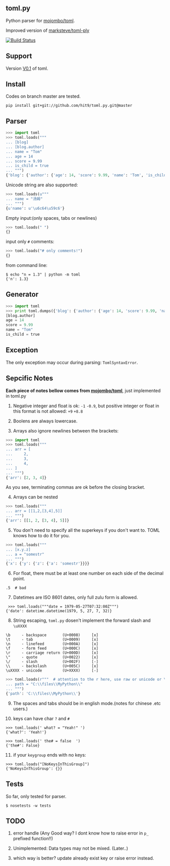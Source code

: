 toml.py
------

Python parser for [mojombo/toml](https://github.com/mojombo/toml).

Improved version of [marksteve/toml-ply](https://github.com/marksteve/toml-ply)

[![Build Status](https://travis-ci.org/hit9/toml.py.png?branch=master)](https://travis-ci.org/hit9/toml.py)

Support
-------

Version [V0.1](https://github.com/mojombo/toml/blob/master/versions/toml-v0.1.0.md) of toml.


Install
-------

Codes on branch master are tested.

    pip install git+git://github.com/hit9/toml.py.git@master

Parser
------

```python
>>> import toml
>>> toml.loads("""
... [blog]
... [blog.author]
... name = "Tom"
... age = 14
... score = 9.99
... is_child = true
... """)
{'blog': {'author': {'age': 14, 'score': 9.99, 'name': 'Tom', 'is_child': True}}}
```

Unicode string are also supported:

```python
>>> toml.loads(u"""
... name = "汤姆"
... """)
{u'name': u'\u6c64\u59c6'}
```

Empty input:(only spaces, tabs or newlines)

```python
>>> toml.loads(" ")
{}
```

input only `#` comments:

```python
>>> toml.loads("# only comments!")
{}
```

from command line:

```
$ echo "n = 1.3" | python -m toml
{'n': 1.3}

```

Generator
---------

```python
>>> import toml
>>> print toml.dumps({'blog': {'author': {'age': 14, 'score': 9.99, 'name': 'Tom', 'is_child': True}}})
[blog.author]
age = 14
score = 9.99
name = "Tom"
is_child = true
```

Exception
----------

The only exception may occur during parsing: `TomlSyntaxError`.

Sepcific Notes
--------------

**Each piece of notes bellow comes from [mojombo/toml](https://github.com/mojombo/toml)**, just implemented in toml.py

1. Negative integer and float is ok: `-1` `-0.9`, but positive integer or float in this format is not allowed: `+9` `+8.8`

2. Boolens are always lowercase.

3. Arrays also ignore newlines between the brackets:
```python
>>> import toml
>>> toml.loads("""
... arr = [
...     2,
...     3,
...     4,
... ]
... """)
{'arr': [2, 3, 4]}
```
As you see, terminating commas are ok before the closing bracket.

4. Arrays can be nested
```python
>>> toml.loads("""
... arr = [[1,2,[3,4],5]]
... """)
{'arr': [[1, 2, [3, 4], 5]]}
```
5. You don't need to specify all the superkeys if you don't want to. TOML knows how to do it for you.
```python
>>> toml.loads("""
... [x.y.z]
... a = "somestr"
... """)
{'x': {'y': {'z': {'a': 'somestr'}}}}
```
6. For float, there must be at least one number on each side of the decimal point.
```
.5  # bad
```
7. Datetimes are ISO 8601 dates, only full zulu form is allowed.
```
 >>> toml.loads("""date = 1979-05-27T07:32:00Z""")
{'date': datetime.datetime(1979, 5, 27, 7, 32)}
```
8. String escaping, `toml.py` dosen't implement the forward slash and `\uXXXX`
```
\b     - backspace       (U+0008)     [x]
\t     - tab             (U+0009)     [x]
\n     - linefeed        (U+000A)     [x]
\f     - form feed       (U+000C)     [x]
\r     - carriage return (U+000D)     [x]
\"     - quote           (U+0022)     [x]
\/     - slash           (U+002F)     [-]
\\     - backslash       (U+005C)     [x]
\uXXXX - unicode         (U+XXXX)     [-]
```
```python
>>> toml.loads(r"""  # attention to the r here, use raw or unicode or \\\\
... path = "C:\\files\\MyPython\\"
... """)
{'path': 'C:\\files\\MyPython\\'}
```

9. The spaces and tabs should be in english mode.(notes for chinese .etc users.)

10. keys can have char `?` and `#`

  ```
  >>> toml.loads(' what? = "Yeah!" ')
  {'what?': 'Yeah!'}
  ```

  ```
  >>> toml.loads(' the# = false  ')
  {'the#': False}
  ```

11. if your `keygroup` ends with no keys:

  ```
  >>> toml.loads("[NoKeysInThisGroup]")                              
  {'NoKeysInThisGroup': {}}                                          
  ```

Tests
-----

So far,  only tested for parser.

    $ nosetests -w tests

TODO
----

1. error handle (Any Good way? I dont know how to raise error in `p_` prefixed
function!!)

2. Unimplemented: Data types may not be mixed. (Later..)

3. which way is better? update already exist key or raise error instead.
